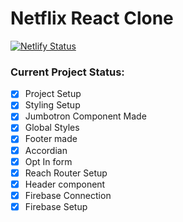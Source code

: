 # Netflix React Clone

[![Netlify Status](https://api.netlify.com/api/v1/badges/2093ff06-4fee-417f-9f22-467cce647b44/deploy-status)](https://app.netlify.com/sites/netflix-reactjs-clone/deploys)

### Current Project Status:

-   [x] Project Setup
-   [x] Styling Setup
-   [x] Jumbotron Component Made
-   [x] Global Styles
-   [x] Footer made
-   [x] Accordian
-   [x] Opt In form
-   [x] Reach Router Setup
-   [x] Header component
-   [x] Firebase Connection
-   [x] Firebase Setup
